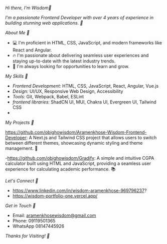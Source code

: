 
*Hi there, I'm Wisdom👋*

_I'm a passionate Frontend Developer with over 4 years of experience in building stunning web applications. 🚀_

*About Me 🤔*

- 💻 I'm proficient in HTML, CSS, JavaScript, and modern frameworks like React and Angular.
- 🔥 I'm passionate about delivering seamless user experiences and staying up-to-date with the latest industry trends.
- 🌟 I'm always looking for opportunities to learn and grow.

*My Skills 💪*

- *Frontend Development:* HTML, CSS, JavaScript, React, Angular, Vue.js
- *Design:* UI/UX, Responsive Web Design, Accessibility
- *Tools:* Git, Webpack, Babel, ESLint
- *frontend libraries:* ShadCN UI, MUI, Chakra UI, Evergreen UI,  Tailwind CSS
- 
*My Projects 🚀*

https://github.com/obighowisdom/Aramenkhose-Wisdom-Frontend-Developer: A Next.js and Tailwind CSS project that allows users to switch between different themes, showcasing dynamic styling and theme management. 🌈

-https://github.com/obighowisdom/Gradify: A simple and intuitive CGPA calculator built using HTML and JavaScript, providing a seamless user experience for calculating academic performance. 📚

*Let's Connect 🤝*

- https://www.linkedin.com/in/wisdom-aramenkhose-969796237?
- https://wisdom-portfolio-one.vercel.app/

*Get in Touch 📱*

- Email: aramenkhosewisdom@gmail.com
- Phone: 09119501365
- WhatsApp 08147445926

*Thanks for Visiting! 🙏*
